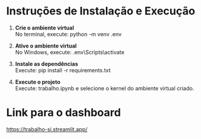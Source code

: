 # Instruções de Instalação e Execução

1. **Crie o ambiente virtual**  
   No terminal, execute: python -m venv .env

2. **Ative o ambiente virtual**  
   No Windows, execute: .env\Scripts\activate

3. **Instale as dependências**  
   Execute: pip install -r requirements.txt

4. **Execute o projeto**  
    Execute: trabalho.ipynb e selecione o kernel do ambiente virtual criado.

# Link para o dashboard 

https://trabalho-si.streamlit.app/